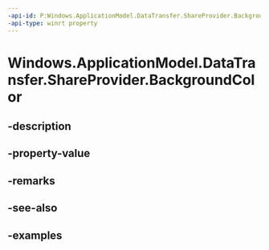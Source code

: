 ```yaml
---
-api-id: P:Windows.ApplicationModel.DataTransfer.ShareProvider.BackgroundColor
-api-type: winrt property
---
```


<!-- Property syntax.
public Color BackgroundColor { get; }
-->

# Windows.ApplicationModel.DataTransfer.ShareProvider.BackgroundColor

## -description

## -property-value

## -remarks

## -see-also

## -examples

